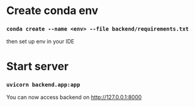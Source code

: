 # Create conda env

### `conda create --name <env> --file backend/requirements.txt`

then set up env in your IDE

# Start server

### `uvicorn backend.app:app`

You can now access backend on http://127.0.0.1:8000